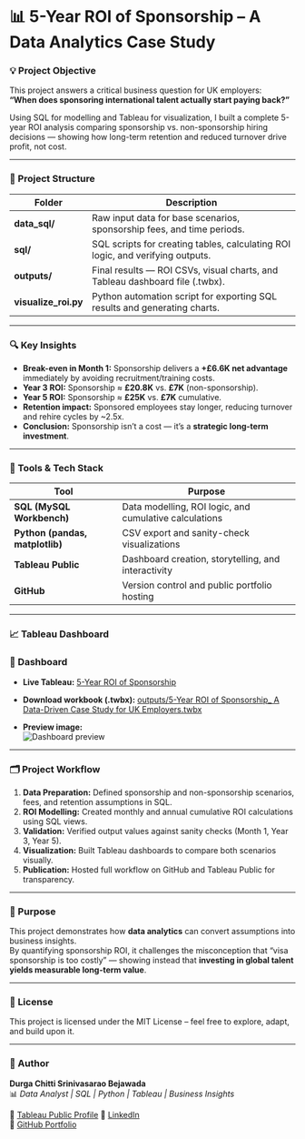 # 📊 5-Year ROI of Sponsorship – A Data Analytics Case Study

### 💡 Project Objective
This project answers a critical business question for UK employers:  
**“When does sponsoring international talent actually start paying back?”**

Using SQL for modelling and Tableau for visualization, I built a complete 5-year ROI analysis comparing sponsorship vs. non-sponsorship hiring decisions — showing how long-term retention and reduced turnover drive profit, not cost.

---

### 🧱 Project Structure

| Folder | Description |
|---------|--------------|
| **data_sql/** | Raw input data for base scenarios, sponsorship fees, and time periods. |
| **sql/** | SQL scripts for creating tables, calculating ROI logic, and verifying outputs. |
| **outputs/** | Final results — ROI CSVs, visual charts, and Tableau dashboard file (.twbx). |
| **visualize_roi.py** | Python automation script for exporting SQL results and generating charts. |

---

### 🔍 Key Insights

- **Break-even in Month 1:** Sponsorship delivers a **+£6.6K net advantage** immediately by avoiding recruitment/training costs.  
- **Year 3 ROI:** Sponsorship ≈ **£20.8K** vs. **£7K** (non-sponsorship).  
- **Year 5 ROI:** Sponsorship ≈ **£25K** vs. **£7K** cumulative.  
- **Retention impact:** Sponsored employees stay longer, reducing turnover and rehire cycles by ~2.5x.  
- **Conclusion:** Sponsorship isn’t a cost — it’s a **strategic long-term investment**.

---

### 🧠 Tools & Tech Stack

| Tool | Purpose |
|------|----------|
| **SQL (MySQL Workbench)** | Data modelling, ROI logic, and cumulative calculations |
| **Python (pandas, matplotlib)** | CSV export and sanity-check visualizations |
| **Tableau Public** | Dashboard creation, storytelling, and interactivity |
| **GitHub** | Version control and public portfolio hosting |

---

### 📈 Tableau Dashboard

### 🔗 Dashboard
- **Live Tableau:** [5-Year ROI of Sponsorship](https://public.tableau.com/app/profile/durga.chitti.srinivasarao.bejawada/vizzes)

- **Download workbook (.twbx):** [outputs/5-Year ROI of Sponsorship_ A Data-Driven Case Study for UK Employers.twbx](outputs/5-Year%20ROI%20of%20Sponsorship_%20A%20Data-Driven%20Case%20Study%20for%20UK%20Employers.twbx)

- **Preview image:**  
  ![Dashboard preview](Dashboard1.png)


---

### 🗂️ Project Workflow

1. **Data Preparation:** Defined sponsorship and non-sponsorship scenarios, fees, and retention assumptions in SQL.  
2. **ROI Modelling:** Created monthly and annual cumulative ROI calculations using SQL views.  
3. **Validation:** Verified output values against sanity checks (Month 1, Year 3, Year 5).  
4. **Visualization:** Built Tableau dashboards to compare both scenarios visually.  
5. **Publication:** Hosted full workflow on GitHub and Tableau Public for transparency.

---

### 🎯 Purpose
This project demonstrates how **data analytics** can convert assumptions into business insights.  
By quantifying sponsorship ROI, it challenges the misconception that “visa sponsorship is too costly” — showing instead that **investing in global talent yields measurable long-term value**.

---

### 🧾 License
This project is licensed under the MIT License – feel free to explore, adapt, and build upon it.

---

### 👋 Author

**Durga Chitti Srinivasarao Bejawada**  
📊 *Data Analyst | SQL | Python | Tableau | Business Insights*  

🔗 [Tableau Public Profile]([https://public.tableau.com/](https://public.tableau.com/app/profile/durga.chitti.srinivasarao.bejawada/viz/5-YearROIofSponsorshipAData-DrivenCaseStudyforUKEmployers/Dashboard1))  
🔗 [LinkedIn](www.linkedin.com/in/durgabejawada)  
🔗 [GitHub Portfolio](https://github.com/nivas4276)
